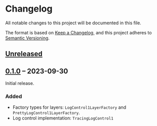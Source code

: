 # Changelog

All notable changes to this project will be documented in this file.

The format is based on [Keep a Changelog](https://keepachangelog.com/en/1.0.0/),
and this project adheres to [Semantic Versioning](https://semver.org/spec/v2.0.0.html).

## [Unreleased]

## [0.1.0] – 2023-09-30

Initial release.

### Added

- Factory types for layers: `LogControl1LayerFactory` and `PrettyLogControl1LayerFactory`.
- Log control implementation: `TracingLogControl1`

[Unreleased]: https://github.com/swsnr/logcontrol.rs/compare/logcontrol-tracing-v0.1.0...HEAD
[0.1.0]: https://github.com/swsnr/logcontrol.rs/releases/tag/logcontrol-zbus-v1.0.0
